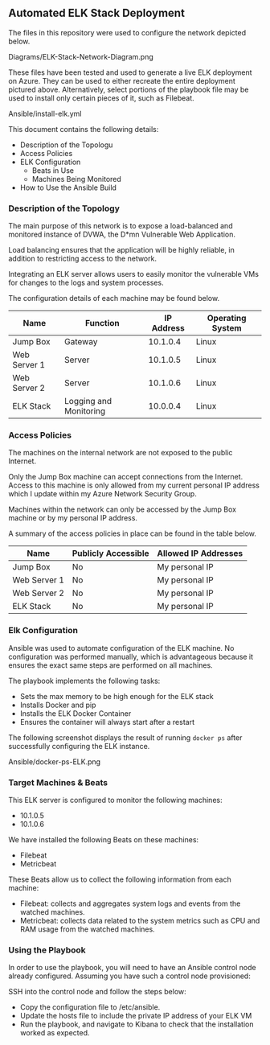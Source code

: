 ## Automated ELK Stack Deployment

The files in this repository were used to configure the network depicted below.

Diagrams/ELK-Stack-Network-Diagram.png

These files have been tested and used to generate a live ELK deployment on Azure. They can be used to either recreate the entire deployment pictured above. Alternatively, select portions of the playbook file may be used to install only certain pieces of it, such as Filebeat.

Ansible/install-elk.yml

This document contains the following details:
- Description of the Topologu
- Access Policies
- ELK Configuration
  - Beats in Use
  - Machines Being Monitored
- How to Use the Ansible Build


### Description of the Topology

The main purpose of this network is to expose a load-balanced and monitored instance of DVWA, the D*mn Vulnerable Web Application.

Load balancing ensures that the application will be highly reliable, in addition to restricting access to the network.

Integrating an ELK server allows users to easily monitor the vulnerable VMs for changes to the logs and system processes.

The configuration details of each machine may be found below.

| Name         | Function               | IP Address | Operating System |
|--------------|------------------------|------------|------------------|
| Jump Box     | Gateway                | 10.1.0.4   | Linux            |
| Web Server 1 | Server                 | 10.1.0.5   | Linux            |
| Web Server 2 | Server                 | 10.1.0.6   | Linux            |
| ELK Stack    | Logging and Monitoring | 10.0.0.4   | Linux            |

### Access Policies

The machines on the internal network are not exposed to the public Internet. 

Only the Jump Box machine can accept connections from the Internet. Access to this machine is only allowed from my current personal IP address which I update within my Azure Network Security Group.

Machines within the network can only be accessed by the Jump Box machine or by my personal IP address.

A summary of the access policies in place can be found in the table below.

| Name         | Publicly Accessible | Allowed IP Addresses |
|--------------|---------------------|----------------------|
| Jump Box     | No                  | My personal IP       |
| Web Server 1 | No                  | My personal IP       |
| Web Server 2 | No                  | My personal IP       |
| ELK Stack    | No                  | My personal IP       |

### Elk Configuration

Ansible was used to automate configuration of the ELK machine. No configuration was performed manually, which is advantageous because it ensures the exact same steps are performed on all machines.

The playbook implements the following tasks:
- Sets the max memory to be high enough for the ELK stack
- Installs Docker and pip
- Installs the ELK Docker Container
- Ensures the container will always start after a restart

The following screenshot displays the result of running `docker ps` after successfully configuring the ELK instance.

Ansible/docker-ps-ELK.png

### Target Machines & Beats
This ELK server is configured to monitor the following machines:
- 10.1.0.5
- 10.1.0.6

We have installed the following Beats on these machines:
- Filebeat
- Metricbeat

These Beats allow us to collect the following information from each machine:
- Filebeat: collects and aggregates system logs and events from the watched machines.
- Metricbeat: collects data related to the system metrics such as CPU and RAM usage from the watched machines.

### Using the Playbook
In order to use the playbook, you will need to have an Ansible control node already configured. Assuming you have such a control node provisioned: 

SSH into the control node and follow the steps below:
- Copy the configuration file to /etc/ansible.
- Update the hosts file to include the private IP address of your ELK VM
- Run the playbook, and navigate to Kibana to check that the installation worked as expected.
